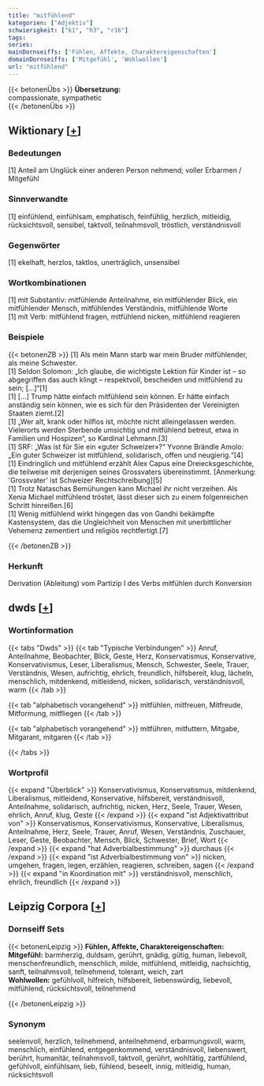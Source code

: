 ```yaml
---
title: "mitfühlend"
kategorien: ["Adjektiv"]
schwierigkeit: ["k1", "h3", "r16"]
tags:
series:
mainDornseiffs: ['Fühlen, Affekte, Charaktereigenschaften']
domainDornseiffs: ['Mitgefühl', 'Wohlwollen']
url: "mitfühlend"
---
```


{{< betonenÜbs >}}
**Übersetzung:**  
compassionate, sympathetic  
{{< /betonenÜbs >}}

## Wiktionary [[+](https://de.wiktionary.org/wiki/mitfühlend)]

### Bedeutungen
[1] Anteil am Unglück einer anderen Person nehmend; voller Erbarmen / Mitgefühl  

### Sinnverwandte
[1] einfühlend, einfühlsam, emphatisch, feinfühlig, herzlich, mitleidig, rücksichtsvoll, sensibel, taktvoll, teilnahmsvoll, tröstlich, verständnisvoll  

### Gegenwörter
[1] ekelhaft, herzlos, taktlos, unerträglich, unsensibel  

### Wortkombinationen
[1] mit Substantiv: mitfühlende Anteilnahme, ein mitfühlender Blick, ein mitfühlender Mensch, mitfühlendes Verständnis, mitfühlende Worte  
[1] mit Verb: mitfühlend fragen, mitfühlend nicken,  mitfühlend reagieren  

### Beispiele
{{< betonenZB >}}
[1] Als mein Mann starb war mein Bruder mitfühlender, als meine Schwester.  
[1] Seldon Solomon: „Ich glaube, die wichtigste Lektion für Kinder ist – so abgegriffen das auch klingt – respektvoll, bescheiden und mitfühlend zu sein; […]“[1]  
[1] […] Trump hätte einfach mitfühlend sein können. Er hätte einfach anständig sein können, wie es sich für den Präsidenten der Vereinigten Staaten ziemt.[2]  
[1] „Wer alt, krank oder hilflos ist, möchte nicht alleingelassen werden. Vielerorts werden Sterbende umsichtig und mitfühlend betreut, etwa in Familien und Hospizen“, so Kardinal Lehmann.[3]  
[1] SRF: „Was ist für Sie ein «guter Schweizer»?“ Yvonne Brändle Amolo: „Ein guter Schweizer ist mitfühlend, solidarisch, offen und neugierig.“[4]  
[1] Eindringlich und mitfühlend erzählt Alex Capus eine Dreiecksgeschichte, die teilweise mit derjenigen seines Grossvaters übereinstimmt. [Anmerkung: 'Grossvater' ist Schweizer Rechtschreibung][5]  
[1] Trotz Nataschas Bemühungen kann Michael ihr nicht verzeihen. Als Xenia Michael mitfühlend tröstet, lässt dieser sich zu einem folgenreichen Schritt hinreißen.[6]  
[1] Wenig mitfühlend wirkt hingegen das von Gandhi bekämpfte Kastensystem, das die Ungleichheit von Menschen mit unerbittlicher Vehemenz zementiert und religiös rechtfertigt.[7]  

{{< /betonenZB >}}
### Herkunft
Derivation (Ableitung) vom Partizip I des Verbs mitfühlen durch Konversion  



## dwds [[+](https://www.dwds.de/wb/mitfühlend)]

### Wortinformation
{{< tabs "Dwds" >}}
{{< tab "Typische Verbindungen" >}}
Anruf, Anteilnahme, Beobachter, Blick, Geste, Herz, Konservatismus, Konservative, Konservativismus, Leser, Liberalismus, Mensch, Schwester, Seele, Trauer, Verständnis, Wesen, aufrichtig, ehrlich, freundlich, hilfsbereit, klug, lächeln, menschlich, mitdenkend, mitleidend, nicken, solidarisch, verständnisvoll, warm
{{< /tab >}}

{{< tab "alphabetisch vorangehend" >}}
mitfühlen, mitfreuen, Mitfreude, Mitformung, mitfliegen
{{< /tab >}}

{{< tab "alphabetisch vorangehend" >}}
mitführen, mitfuttern, Mitgabe, Mitgarant, mitgaren
{{< /tab >}}

{{< /tabs >}}

### Wortprofil
{{< expand "Überblick" >}} Konservativismus, Konservatismus, mitdenkend, Liberalismus, mitleidend, Konservative, hilfsbereit, verständnisvoll, Anteilnahme, solidarisch, aufrichtig, nicken, Herz, Seele, Trauer, Wesen, ehrlich, Anruf, klug, Geste {{< /expand >}}
{{< expand "ist Adjektivattribut von" >}} Konservatismus, Konservativismus, Konservative, Liberalismus, Anteilnahme, Herz, Seele, Trauer, Anruf, Wesen, Verständnis, Zuschauer, Leser, Geste, Beobachter, Mensch, Blick, Schwester, Brief, Wort {{< /expand >}}
{{< expand "hat Adverbialbestimmung" >}} durchaus {{< /expand >}}
{{< expand "ist Adverbialbestimmung von" >}} nicken, umgehen, fragen, legen, erzählen, reagieren, schreiben, sagen {{< /expand >}}
{{< expand "in Koordination mit" >}} verständnisvoll, menschlich, ehrlich, freundlich {{< /expand >}}

## Leipzig Corpora [[+](https://corpora.uni-leipzig.de/en/res?word=mitfühlend&corpusId=deu_newscrawl-public_2018)]

### Dornseiff Sets
{{< betonenLeipzig >}}
**Fühlen, Affekte, Charaktereigenschaften:**  
**Mitgefühl:** barmherzig, duldsam, gerührt, gnädig, gütig, human, liebevoll, menschenfreundlich, menschlich, milde, mitfühlend, mitleidig, nachsichtig, sanft, teilnahmsvoll, teilnehmend, tolerant, weich, zart  
**Wohlwollen:** gefühlvoll, hilfreich, hilfsbereit, liebenswürdig, liebevoll, mitfühlend, rücksichtsvoll, teilnehmend  

{{< /betonenLeipzig >}}

### Synonym
seelenvoll, herzlich, teilnehmend, anteilnehmend, erbarmungsvoll, warm, menschlich, einfühlend, entgegenkommend, verständnisvoll, liebenswert, berührt, humanitär, teilnahmsvoll, taktvoll, gerührt, wohltätig, zartfühlend, gefühlvoll, einfühlsam, lieb, fühlend, beseelt, innig, mitleidig, human, rücksichtsvoll

